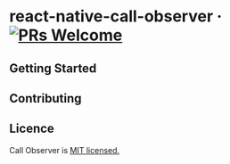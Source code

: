 # react-native-call-observer &middot; [![PRs Welcome](https://img.shields.io/badge/PRs-welcome-brightgreen.svg)](README.md#Contributing)


## Getting Started
## Contributing
## Licence
Call Observer is [MIT licensed.](https://github.com/liamse/react-native-call-observer/blob/master/LICENSE)
